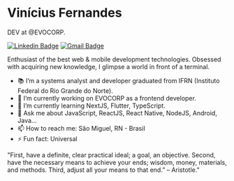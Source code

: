 # Vinícius Fernandes

DEV at @EVOCORP.
 
[![Linkedin Badge](https://img.shields.io/badge/-Vinicius%20Fernandes-6633cc?style=flat-square&logo=Linkedin&logoColor=white&link=https://www.linkedin.com/in/vinicius-fernandes-3a6686139/)](https://www.linkedin.com/in/vinicius-fernandes-3a6686139/) 
[![Gmail Badge](https://img.shields.io/badge/-diego.schell.f@gmail.com-6633cc?style=flat-square&logo=Gmail&logoColor=white&link=mailto:diego.schell.f@gmail.com)](mailto:diego.schell.f@gmail.com)

Enthusiast of the best web & mobile development technologies. Obsessed with acquiring new knowledge, I glimpse a world in front of a terminal.

- 📚 I’m a systems analyst and developer graduated from IFRN (Instituto Federal do Rio Grande do Norte).
- 🔭 I’m currently working on EVOCORP as a frontend developer.
- 🌱 I’m currently learning NextJS, Flutter, TypeScript.
- 💬 Ask me about JavaScript, ReactJS, React Native, NodeJS, Android, Java...
- 📫 How to reach me: São Miguel, RN - Brasil
- ⚡ Fun fact: Universal

"First, have a definite, clear practical ideal; a goal, an objective. Second, have the necessary means to achieve your ends; wisdom, money, materials, and methods. Third, adjust all your means to that end.” – Aristotle."
